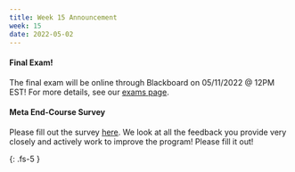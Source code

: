 ```yaml
---
title: Week 15 Announcement
week: 15
date: 2022-05-02
---
```

#### Final Exam!

The final exam will be online through Blackboard on 05/11/2022 @ 12PM EST! For more details, see our [exams page](/exams/#final-exam).

#### Meta End-Course Survey
Please fill out the survey [here](https://forms.gle/TaGSJgaBUUxp7WoD9). We look at all the feedback you provide very closely and actively work to improve the program! Please fill it out!


{: .fs-5 }